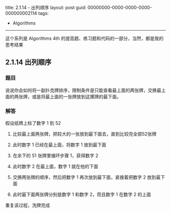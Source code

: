 title: 2.1.14 - 出列顺序
layout: post
guid: 00000000-0000-0000-0000-000000002114
tags:
  - Algorithms

---

这个系列是 Algorithms 4th 的提高题、练习题和代码的一部分，当然，都是我的思考结果

## 2.1.14 出列顺序

### 题目 

说说你会如何将一副扑克牌排序，限制条件是只能查看最上面的两张牌，交换最上面的两张牌，或是将最上面的一张牌放到这摞牌的最下面。

### 解答

假设纸牌上标了数字 1 到 52

1. 比较最上面两张牌，把较大的一张放到最下面去，直到比较完全部52张牌

2. 此时数字 1 已经在最上面，将数字 1 放到最下面

3. 在余下的 51 张牌里循环步骤 1，获得数字 2

4. 此时数字 2 在最上面，数字 1 就在他的下面

5. 交换两张牌的顺序，然后把数字 1 再次放到最下面，紧接着把数字 2 放到最下面

6. 此时最下面两张牌分别是数字 1 和数字 2，而且数字 1 在数字 2 的上面

重复该过程，洗牌完成